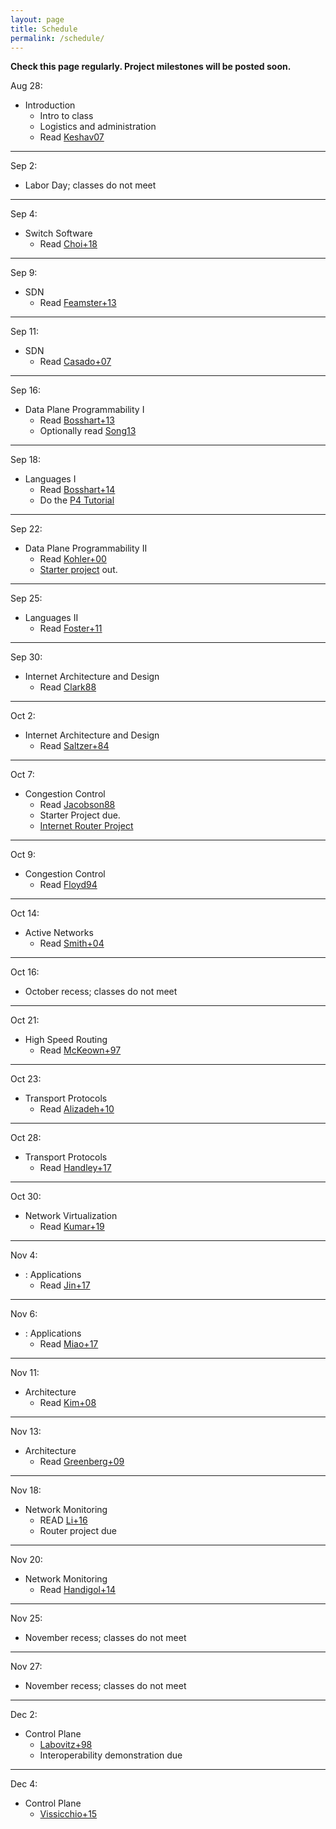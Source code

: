 ```yaml
---
layout: page
title: Schedule
permalink: /schedule/
---
```


<b>Check this page regularly. Project milestones will be posted soon.</b>


Aug 28:
* Introduction
    * Intro to class
    * Logistics and administration
    * Read [Keshav07](https://dl.acm.org/citation.cfm?id=1273458)

---

Sep 2:
* Labor Day; classes do not meet

---

Sep 4:
* Switch Software
   *  Read [Choi+18](https://dl.acm.org/citation.cfm?id=3230546) 

---

Sep 9:
* SDN
    * Read [Feamster+13](https://dl.acm.org/citation.cfm?id=2602219)

---

Sep 11:
* SDN
    * Read [Casado+07](https://dl.acm.org/citation.cfm?id=1282382)

---

Sep 16:
* Data Plane Programmability I
   * Read [Bosshart+13](https://dl.acm.org/citation.cfm?id=2486011)
   * Optionally read [Song13](https://dl.acm.org/citation.cfm?id=2491190)

---

Sep 18:
* Languages I   
   * Read [Bosshart+14](https://dl.acm.org/citation.cfm?id=2656890)
   * Do the [P4 Tutorial](https://github.com/p4lang/tutorials)

---

Sep 22:
* Data Plane Programmability II
   * Read [Kohler+00](http://www.cs.princeton.edu/courses/archive/fall18/cos561/papers/Click00.pdf)
   * [Starter project](https://github.com/yale-build-a-router/switch-cache) out.

---

Sep 25:
* Languages II  
    * Read [Foster+11](https://dl.acm.org/citation.cfm?id=2034812)

---

Sep 30:
* Internet Architecture and Design
    * Read [Clark88](http://ccr.sigcomm.org/archive/1995/jan95/ccr-9501-clark.pdf)

---

Oct 2:
* Internet Architecture and Design
    * Read [Saltzer+84](https://dl.acm.org/citation.cfm?id=357402)

---

Oct 7:
* Congestion Control 
    * Read [Jacobson88](https://dl.acm.org/citation.cfm?id=52356)
    * Starter Project due. 
    * [Internet Router Project](https://yale-build-a-router.github.io/documentation/internet-router/)

---

Oct 9:
* Congestion Control 
    * Read [Floyd94](https://dl.acm.org/citation.cfm?id=205512)

---


Oct 14:
* Active Networks
    * Read [Smith+04](https://ieeexplore.ieee.org/document/1262565)

---

Oct 16:
* October recess; classes do not meet

---

Oct 21:
* High Speed Routing
    * Read [McKeown+97](https://ieeexplore.ieee.org/document/566194)

---

Oct 23:
* Transport Protocols
    * Read [Alizadeh+10](https://people.csail.mit.edu/alizadeh/papers/dctcp-sigcomm10.pdf)

---

Oct 28:
* Transport Protocols
    * Read [Handley+17](https://dl.acm.org/citation.cfm?id=3098825)

---

Oct 30:
* Network Virtualization
    * Read [Kumar+19](https://dl.acm.org/citation.cfm?id=3342093)

---

Nov 4:
* : Applications
    * Read [Jin+17](https://dl.acm.org/citation.cfm?id=3132747.3132764)
    
---

Nov 6:
* : Applications
    * Read [Miao+17](https://dl.acm.org/citation.cfm?id=3098824&dl=ACM&coll=DL)

---

Nov 11:
* Architecture
    * Read [Kim+08](http://www.cs.princeton.edu/courses/archive/fall18/cos561/papers/Seattle08.pdf)

---

Nov 13:
* Architecture
    * Read [Greenberg+09](https://www.microsoft.com/en-us/research/publication/vl2-a-scalable-and-flexible-data-center-network/)

---

Nov 18:

* Network Monitoring
   * READ [Li+16](https://www.usenix.org/node/194941)
   * Router project due

---

Nov 20:

* Network Monitoring
   * Read [Handigol+14](http://www.scs.stanford.edu/~dm/home/papers/handigol:netsight.pdf)

---

Nov 25:
* November recess; classes do not meet


---

Nov 27:
* November recess; classes do not meet


---

Dec 2:
* Control Plane
   * [Labovitz+98](http://www.cs.princeton.edu/courses/archive/fall18/cos561/papers/BGPInstability98.pdf)
   * Interoperability demonstration due

---

Dec 4:
* Control Plane
   * [Vissicchio+15](http://fibbing.net/files/sig15.pdf)




<!--

Feb 20:
* Intoduction
    * Intro to class
    * Logistics and administration

---

Feb 22:
* Internet Architecture and Design
    * Read [Keshav07](https://dl.acm.org/citation.cfm?id=1273458)
    * Read [Clark88](http://ccr.sigcomm.org/archive/1995/jan95/ccr-9501-clark.pdf)
    * Read [Saltzer+84](https://dl.acm.org/citation.cfm?id=357402)

---

Feb 22:
* P4 Tutorial

---

Mar 1:
* P4 Tutorial

---

Mar 6
* Congestion Control I
    * Read [Jacobson88](https://dl.acm.org/citation.cfm?id=52356)
    * Read [Floyd94](https://dl.acm.org/citation.cfm?id=205512)
    * [Starter Project](https://github.com/usi-advanced-networking/switch-cache) Out

---

Mar 7:
* Lab

---

Mar 13:

* High Speed Routing
    * Read [McKeown+97](https://ieeexplore.ieee.org/document/566194)
    * Read [Waldvogel+97](https://dl.acm.org/citation.cfm?id=263136) 

---

Mar 14:
* Lab

---

Mar 20:
* Transport Protocols
    * Read [Handley+17](https://dl.acm.org/citation.cfm?id=3098825)
    * __Starter Project Due__

---

Mar 21:
* Lab
 
---

Mar 27:
* Topics 6: Active Networks
    * Read [Wetherall99](https://dl.acm.org/citation.cfm?id=319156) 
    * Read [Smith+04](https://ieeexplore.ieee.org/document/1262565)
    * __Project Out__

---

Mar 28:
* Lab


---

Apr 3:
* Topics 7: SDN
    * Soul&eacute; travelling
    * Read [Feamster+13](https://dl.acm.org/citation.cfm?id=2602219)
    * Read [Casado+07](https://dl.acm.org/citation.cfm?id=1282382)
    * __Project Work Plan Due__


---

Apr 4
* Lab
    * Soul&eacute; travelling

---

Apr 10
* Topics 8: Data Plane Programmability
    * Read [Bosshart+13](https://dl.acm.org/citation.cfm?id=2486011)


---

Apr 11
* Lab

---

Apr 17
* Topics 9: Languages
    * Read [Foster+11](https://dl.acm.org/citation.cfm?id=2034812)
    * Optionally Read [Bosshart+14](https://dl.acm.org/citation.cfm?id=2656890)

---

Apr 18:
* Easter (No Class) 

---

Apr 24:
* Easter (No Class) 

---

Apr 25:
* Easter (No Class) 

---

May 1
* Labour Day (No Class) 

---

May 2
* Topics 10: Applications
    * Read [Jin+17](https://dl.acm.org/citation.cfm?id=3132747.3132764)
    * Optionally Read [Miao+17](https://dl.acm.org/citation.cfm?id=3098824&dl=ACM&coll=DL)

---

May 8
* Lab

---

May 9
* Lab

---

May 15
* Lab

---

May 16
* Lab
    * ** __Complete Data-Plane and Control-Plane Implementations Due__
    * ** __Interoperability Proposal Due__

---

May 22
* Topics 11: Switch Software
    *  Read [Choi+18](https://dl.acm.org/citation.cfm?id=3230546) 

---

May 23
* Lab
* __Final project due__

---

May 29
* Lab
* __Final demonstrations and presentations__

---









April 2nd:
* Lecture 1 Topics:
    * Intro to class
    * Logistics and administration
* **Due by 11:59 PM:** [Course Application](https://goo.gl/forms/nJXtf9csQokQFvD23) 

---

April 3rd:
* Instructors will send out application results by 5PM

---

April 4th:
* Lecture 2 Topics:
    * P4 Introduction and Motivation
    * P4 Langauge Basics
    * Hands on learning with P4 - Please complete the Getting Started portion of the [P4 Mininet exercises]({{ site.baseurl }}/deliverables/p4-mininet) before class, and bring your laptops with you 

---

April 6th:
* **Due by 11:59 PM:** [Getting Started]({{ site.baseurl }}/deliverables/getting-started)

---

April 9th:
* Lecture 3 Topics:
    * Finish P4 Language Overiew
    * Intro to NetFPGA
    * P4->NetFPGA Workflow Overview

---

April 10th:
* **Due by 11:59PM:** [P4 Mininet exercises]({{ site.baseurl }}/deliverables/p4-mininet)
* **Due by 11:59PM:** [P4->NetFPGA exercises]({{ site.baseurl }}/deliverables/p4-netfpga-tutorials)

---

April 16th:
* Lecture 4:
    * Guest Lecture - P4 Applications

---

April 18th:
* Lecture 5 Topics:
    * Intro to FPGA development
    * Basic hardware design
    * Running simulations
    * Timing constraints

---

April 24th:
* **Due by 11:59PM:** [Complete Data-Plane and Control-Plane Implementations]({{ site.baseurl }}/deliverables/baseline-tests)

---

April 27th:
* **Due by 11:59PM:** [Interoperability test proposal (one document from entire class)]({{ site.baseurl }}/deliverables/interoperability-proposal)

---

May 2nd:
* **Due by 11:59PM:** [Proposal for design challenge project]({{ site.baseurl }}/deliverables/design-challenge)

---

May 9th (Gates 325):
* Interoperability test

---

May 24th:
* **Due by 11:59PM:** [Design challenge progress report]({{ site.baseurl }}/deliverables/progress-report)

---

June 13th @ 3:30PM in Gates 358:
* [Final demonstrations and presentations]({{ site.baseurl }}/deliverables/final-demo)



-->

